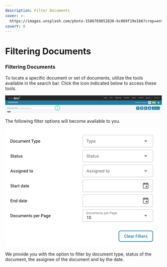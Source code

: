 ```yaml
---
description: Filter Documents
cover: >-
  https://images.unsplash.com/photo-1586769852836-bc069f19e1b6?crop=entropy&cs=srgb&fm=jpg&ixid=M3wxOTcwMjR8MHwxfHNlYXJjaHw0fHxTZWFyY2h8ZW58MHx8fHwxNzEwMjU2OTg5fDA&ixlib=rb-4.0.3&q=85
coverY: 0
---
```


# Filtering Documents

### Filtering Documents <a href="#rx2rpqtxsp8n" id="rx2rpqtxsp8n"></a>

To locate a specific document or set of documents, utilize the tools available in the search bar. Click the icon indicated below to access these tools.

![](<../../../.gitbook/assets/2 (13).png>)

The following filter options will become available to you.

![Filter](<../../../.gitbook/assets/3 (13).png>)

We provide you with the option to filter by document type, status of the document, the assignee of the document and by the date.

